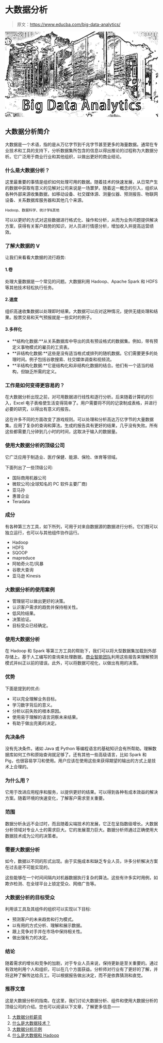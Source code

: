 # 大数据分析

> 原文：<https://www.educba.com/big-data-analytics/>

![Big Data Analytics](img/784f10236c008045a07439e40119f750.png)



## 大数据分析简介

大数据是一个术语，指的是从万亿字节到千兆字节甚至更多的海量数据。通常在专业技术和工具的支持下，分析数据集所包含的信息以得出推论的过程称为大数据分析。它广泛用于商业行业和其他组织，以做出更好的商业结论。

### 什么是大数据分析？

这里最重要的事情是组织如何处理可用的数据。随着技术的快速发展，从日常产生的数据中获取有意义的见解对公司来说是一场噩梦。随着这一概念的引入，组织从各种外部来源收集数据，如移动设备、社交媒体源、测量仪器、预测报告、物联网设备、关系数据库服务器和其他几个来源。

<small>Hadoop、数据科学、统计学&其他</small>

可以以更好的方式对这些数据进行格式化、操作和分析，从而为业务问题提供解决方案，获得有关客户趋势的知识，对人员进行情感分析，增加收入并提高运营绩效。

### 了解大数据的 V

让我们来看看大数据的流行趋势:

#### 1.卷

处理大量数据是一个常见的问题。大数据利用 Hadoop、Apache Spark 和 HDFS 等其他技术轻松执行任务。

#### 2.速度

组织高速收集数据以处理即时结果。大数据可以应对这种情况，提供无缝处理和结果。股票交易和天气预报就是一些实时的例子。

#### 3.多样化

*   **结构化数据:**从关系数据库中导出的具有预设格式的数据集。例如，带有预定义事物模式的雇员的工资表。
*   **非结构化数据:**这些是没有适当格式或排列的随机数据。它们需要更多的处理时间。例子包括谷歌搜索、社交媒体调查和视频流。
*   **半结构化数据:**它是结构化和非结构化数据的结合。他们有一个适当的结构，但缺乏所需的定义。

### 工作是如何变得更容易的？

在大数据分析出现之前，对可用数据进行线性和逐行分析。后来随着计算机的引入，Excel 电子表格使生活变得简单了。用户需要将不同的记录制成表格，并进行必要的研究，以得出有意义的报告。

这在许多不同的方面改变了游戏规则。可以处理和分析高达万亿字节的大量数据集。应用了复杂的查询和算法。生成的报告具有更好的结果，几乎没有失败。所有这些都需要几分钟到几小时的时间，这取决于输入的数据量。

### 使用大数据分析的顶级公司

它广泛应用于制造业、医疗保健、能源、保险、体育等领域。

下面列出了一些顶级公司:

*   国际商用机器公司
*   微软公司(全球知名的 PC 软件主要厂商)
*   亚马孙
*   惠普企业
*   Teradata

### 成分

有各种第三方工具，如下所列，可用于对来自数据源的数据进行分析。它们既可以独立运行，也可以与其他组件协作运行。

*   Hadoop
*   HDFS
*   SQOOP
*   mapreduce
*   阿帕奇火花/风暴
*   谷歌大查询
*   亚马逊 Kinesis

### 大数据分析的使用案例

*   管理层可以做出更好的决策。
*   认识客户需求的趋势并保持相关性。
*   低风险结果。
*   决策验证。
*   目标受众已经确定。

### 使用大数据分析

在 Hadoop 和 Spark 等第三方工具的帮助下，我们可以将大型数据集加载到外部存储上。基于人工编写的查询来处理数据。[商业智能团队](https://www.educba.com/what-is-business-intelligence/)利用这些报告来理解预测模式并纠正以前的错误。此外，可以将数据可视化，以做出有用的决策。

### 优势

下面是提到的优点:

*   可以完全理解业务目标。
*   学习数字背后的意义。
*   分析以前失败的根本原因。
*   使用易于理解的语言洞察未来结果。
*   有助于做出完美的决定。

### 先决条件

没有先决条件。诸如 Java 或 Python 等编程语言的基础知识会有所帮助。理解数据库如何工作和原始查询就足够了。还有其他一些高级语言，比如 Spark 和 Pig，也很容易学习和使用。用户应该在使用这些来获得期望的输出的方式上是技术上合理的。

### 为什么用？

它用于改进应用程序和服务，以提供更好的结果。可以得到各种有成本效益的解决方案。随着环境的快速变化，了解客户需求至关重要。

### 范围

数据分析永远不会过时，而且随着尖端技术的发展，它正在呈指数级增长。大数据分析领域对专业人士的需求巨大。它的发展潜力巨大。数据分析师通过正确使用大数据技术成为公司的决策者。

### 需要大数据分析

如今，数据以不同的形式出现。由于实施成本和缺乏专业人员，许多分析解决方案在过去是不可能实现的。

这些能够在一个时间间隔内对机器数据执行复杂的算法。这些有许多实时用例，如欺诈检测、在全球平台上锁定受众、网络广告等。

### 大数据分析的目标受众

利用该工具及其组件的组织可以实现以下目标:

*   预测客户的未来趋势和行为模式。
*   以有用的方式分析、理解和展示数据。
*   跟上竞争对手并在市场中保持相关性。
*   做出强有力的决定。

### 结论

随着需求的增长和竞争的加剧，对于专业人员来说，保持更新是至关重要的。通过有效地利用个人和组织，可以在几个方面获益。分析师对行业有了更好的了解，并将这种了解传达给员工。可以根据报告做出决定，而不是依靠猜测和直觉。

### 推荐文章

这是大数据分析的指南。在这里，我们讨论大数据分析、组件和使用大数据分析的顶级公司的介绍。您也可以阅读以下文章，了解更多信息——

1.  [大数据分析薪资](https://www.educba.com/big-data-analytics-salary/)
2.  [什么是大数据技术？](https://www.educba.com/what-is-big-data-technology/)
3.  [大数据分析示例](https://www.educba.com/big-data-analytics-examples/)
4.  [什么是大数据和 Hadoop](https://www.educba.com/what-is-big-data-and-hadoop/)





